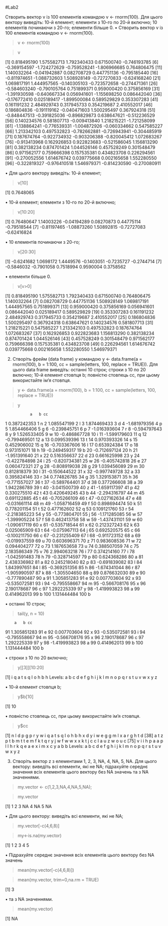 #Lab2

Створить вектор v із 100 елементів командою v <- rnorm(100). Для цього вектору виведіть: 10-й елемент; елементи з 10-го по 20-й включно; 10 елементів починаючи з 20-го; елементи більше 0.
•	Створить вектор v із 100 елементів командою v <- rnorm(100).

> v <- rnorm(100)

> v


  [1]  0.818495190  1.575582713  1.792340433  0.671500740 -0.746193785
  [6] -0.369154597 -1.724272629 -0.759528241 -1.806966685  0.764806475
 [11]  1.140032264 -0.041942887  0.082708729  0.447751136 -0.795185440
 [16] -0.811974651 -1.088732603  1.508928149 -0.727270833 -0.624168240
 [21]  1.069817191  1.444957565 -0.140305103 -0.723572658 -0.274471361
 [26] -0.584603240 -0.790105764  0.751899371  0.959000420  0.375856169
 [31] -1.391930598 -0.640667334  0.056941601 -1.155698250  0.086442040
 [36] -0.176772410  0.025189417 -1.899500084  0.589529829  0.353307283
 [41]  0.161191232  2.484929743  0.317945733  0.354219687  2.410552017
 [46]  0.186804836 -0.191119162 -0.040471603  1.500295497  0.367924318
 [51] -0.848447513 -0.391825036 -0.896829873  0.638647621 -0.512236529
 [56]  0.140234576  0.581807713 -0.009413840  1.218215221 -1.721258099
 [61] -1.138864241 -0.776539331 -1.004872926 -0.060334662  0.547585227
 [66]  1.213342103  0.497532823 -0.782662881 -0.726943941 -0.304485919
 [71]  0.187674764 -0.922734932 -0.903206388 -0.820045412  1.072683267
 [76] -0.913413968  0.162926853  0.922823683 -0.521586045  1.156813290
 [81]  0.382138234  0.874701424  1.044526146  0.457528249  0.301548479
 [86]  0.971562177  0.759666398  0.157535381  0.434823708  0.226294561
 [91] -0.270052556  1.614676742  0.039775668  0.002165658  1.552280550
 [96] -0.322819327 -0.976410518  1.546979371 -0.814230590 -0.270080911
 
 
 
•	Для цього вектору виведіть: 10-й елемент;

> v[10]


[1] 0.7648065



•	10-й елемент; елементи з 10-го по 20-й включно;

> v[10:20]


 [1]  0.76480647  1.14003226 -0.04194289  0.08270873  0.44775114 -0.79518544
 [7] -0.81197465 -1.08873260  1.50892815 -0.72727083 -0.62416824
 
 

•	10 елементів починаючи з 20-го;

> v[20:30]


 [1] -0.6241682  1.0698172  1.4449576 -0.1403051 -0.7235727 -0.2744714
 [7] -0.5846032 -0.7901058  0.7518994  0.9590004  0.3758562



•	елементи більше 0.

> v[v>0]


 [1] 0.818495190 1.575582713 1.792340433 0.671500740 0.764806475 1.140032264
 [7] 0.082708729 0.447751136 1.508928149 1.069817191 1.444957565 0.751899371
[13] 0.959000420 0.375856169 0.056941601 0.086442040 0.025189417 0.589529829
[19] 0.353307283 0.161191232 2.484929743 0.317945733 0.354219687 2.410552017
[25] 0.186804836 1.500295497 0.367924318 0.638647621 0.140234576 0.581807713
[31] 1.218215221 0.547585227 1.213342103 0.497532823 0.187674764 1.072683267
[37] 0.162926853 0.922823683 1.156813290 0.382138234 0.874701424 1.044526146
[43] 0.457528249 0.301548479 0.971562177 0.759666398 0.157535381 0.434823708
[49] 0.226294561 1.614676742 0.039775668 0.002165658 1.552280550 1.546979371



2. Створіть фрейм (data frame) y командою y <- data.frame(a = rnorm(100), b = 1:100, cc = sample(letters, 100, replace = TRUE)). Для цього data frame виведіть: останні 10 строк; строки з 10 по 20 включно; 10-й елемент стовпця b; повністю стовпець cc, при цьому використайте ім’я стовпця.
> y <- data.frame(a = rnorm(100), b = 1:100, cc = sample(letters, 100, replace = TRUE))

> y 

               a   b cc
1    0.387242353   1  n
2    1.085547199   2  l
3    1.874469433   3  d
4   -1.681979356   4  p
5    1.854466406   5  g
6   -0.239845751   6  p
7   -1.016393604   7  r
8   -0.594797643   8  y
9    1.526533405   9  w
10  -0.486867728  10  i
11  -1.599179603  11  q
12  -0.799469501  12  a
13   0.099539396  13  t
14   0.970393326  14  s
15   0.452906002  15  q
16  -0.703367606  16  l
17   0.653924384  17  o
18   0.973151071  18  h
19  -0.249459317  19  b
20  -0.712697124  20  h
21  -1.951391640  21  x
22   0.516356637  22  d
23   0.661625998  23  y
24  -0.422784898  24  i
25  -0.820734381  25  w
26  -0.405742818  26  e
27   0.060472321  27  g
28  -0.808919038  28  g
29   1.039456089  29  m
30   0.812818379  30  l
31  -0.150644522  31  x
32  -0.997749728  32  a
33   0.395824146  33  r
34   0.774826785  34  g
35   1.329153871  35  h
36  -0.771557027  36  t
37  -0.589764401  37  d
38   0.377266608  38  a
39   1.942286789  39  t
40  -3.041500739  40  z
41  -1.659117397  41  p
42   0.330275510  42  t
43   0.420649245  43  b
44  -2.294316797  44  m
45   0.691122885  45  t
46  -0.705266109  46  t
47  -0.027162634  47  e
48  -0.031661114  48  m
49  -1.058716459  49  f
50   0.898694474  50  k
51   0.778201154  51  t
52   0.477162602  52  q
53   0.109121760  53  r
54  -2.218385223  54  y
55  -0.773804701  55  j
56  -1.171285085  56  w
57  -1.399905224  57  f
58   0.462413758  58  w
59  -1.437431101  59  w
60  -1.090617119  60  x
61  -0.535718544  61  x
62   0.212327243  62  k
63   0.025065909  63  t
64  -0.075967113  64  j
65   0.692520575  65  c
66  -0.100211750  66  c
67  -0.231255409  67  l
68  -0.911723152  68  a
69  -0.019937559  69  u
70   0.603696371  70  z
71   0.983608536  71  w
72   0.094404277  72  o
73   1.187653658  73  u
74   0.388507059  74  c
75   2.183586349  75  v
76   2.994063218  76  i
77   0.374214160  77  i
78  -1.042591483  78  h
79  -0.328714597  79  p
80   0.624368286  80  a
81   2.438336982  81  a
82   0.245218040  82  p
83  -0.691839082  83  l
84   1.843997651  84  l
85  -0.369251356  85  h
86  -1.674341044  86  r
87  -1.905990597  87  k
88  -1.305504650  88  q
89   0.876632030  89  e
90  -0.777890487  90  a
91   1.305851283  91  e
92   0.007703604  92  x
93  -0.535072581  93  i
94  -0.795558667  94  m
95  -0.566708176  95  x
96   2.190178687  96  c
97   1.292225339  97  y
98  -1.419993823  98  a
99   0.414962013  99  b
100  1.131444484 100  b



•	останні 10 строк; 

> tail(y, n = 10)


        a   b cc
91   1.305851283  91  e
92   0.007703604  92  x
93  -0.535072581  93  i
94  -0.795558667  94  m
95  -0.566708176  95  x
96   2.190178687  96  c
97   1.292225339  97  y
98  -1.419993823  98  a
99   0.414962013  99  b
100  1.131444484 100  b



•	строки з 10 по 20 включно;

> y[[3]][10:20]


 [1] i q a t s q l o h b h
Levels: a b c d e f g h i j k l m n o p q r s t u v w x y z



•	10-й елемент стовпця b;

> y$b[10]


[1] 10



•	повністю стовпець cc, при цьому використайте ім’я стовпця.

> y$cc



  [1] n l d p g p r y w i q a t s q l o h b h x d y i w e g g m l x a r g h t d
 [38] a t z p t b m t t e m f k t q r y j w f w w x x k t j c c l a u z w o u c
 [75] v i i h p a a p l l h r k q e a e x i m x c y a b b
Levels: a b c d e f g h i j k l m n o p q r s t u v w x y z



3. Створіть вектор z з елементами 1, 2, 3, NA, 4, NA, 5, NA. Для цього вектору: виведіть всі елементи, які не NA; підрахуйте середнє значення всіх елементів цього вектору без NA значень та з NA значеннями.


> my.vector <- c(1,2,3,NA,4,NA,5,NA);

> my.vector


[1]  1  2  3 NA  4 NA  5 NA



•	Для цього вектору: виведіть всі елементи, які не NA;


>my.vector[-c(4,6,8)]

>my<-is.na(my.vector)



[1] 1 2 3 4 5



•	Підрахуйте середнє значення всіх елементів цього вектору без NA значень

> mean(my.vector[-c(4,6,8)])

> mean(my.vector, trim=0,na.rm = TRUE)


[1] 3



•	та з NA значеннями.

> mean(my.vector)


[1] NA


